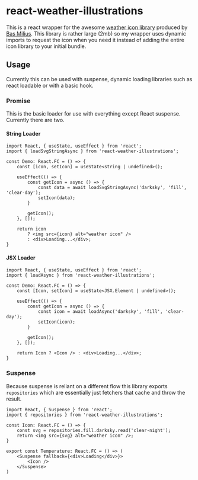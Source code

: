 # react-weather-illustrations

This is a react wrapper for the awesome [weather icon library](https://www.npmjs.com/package/@bybas/weather-icons) produced by [Bas Milius](https://bas.dev/).
This library is rather large (2mb) so my wrapper uses dynamic imports to request the icon when you need it instead of adding the entire icon library to your initial bundle.

## Usage

Currently this can be used with suspense, dynamic loading libraries such as react loadable or with a basic hook.

### Promise

This is the basic loader for use with everything except React suspense.
Currently there are two.

#### String Loader

```tsx
import React, { useState, useEffect } from 'react';
import { loadSvgStringAsync } from 'react-weather-illustrations';

const Demo: React.FC = () => {
    const [icon, setIcon] = useState<string | undefined>();

    useEffect(() => {
        const getIcon = async () => {
            const data = await loadSvgStringAsync('darksky', 'fill', 'clear-day');
            setIcon(data);
        }

        getIcon();
    }, []);

    return icon 
        ? <img src={icon} alt="weather icon" /> 
        : <div>Loading...</div>;
}

```

#### JSX Loader

```tsx
import React, { useState, useEffect } from 'react';
import { loadAsync } from 'react-weather-illustrations';

const Demo: React.FC = () => {
    const [Icon, setIcon] = useState<JSX.Element | undefined>();

    useEffect(() => {
        const getIcon = async () => {
            const icon = await loadAsync('darksky', 'fill', 'clear-day');
            setIcon(icon);
        }

        getIcon();
    }, []);

    return Icon ? <Icon /> : <div>Loading...</div>;
}

```

### Suspense

Because suspense is reliant on a different flow this library exports `repositories` which are essentially just fetchers that cache and throw the result.

```tsx
import React, { Suspense } from 'react';
import { repositories } from 'react-weather-illustrations';

const Icon: React.FC = () => {
    const svg = repositories.fill.darksky.read('clear-night');
    return <img src={svg} alt="weather icon" />;
}

export const Temperature: React.FC = () => (
    <Suspense fallback={<div>Loading</div>}>
        <Icon />
    </Suspense>
)
```
